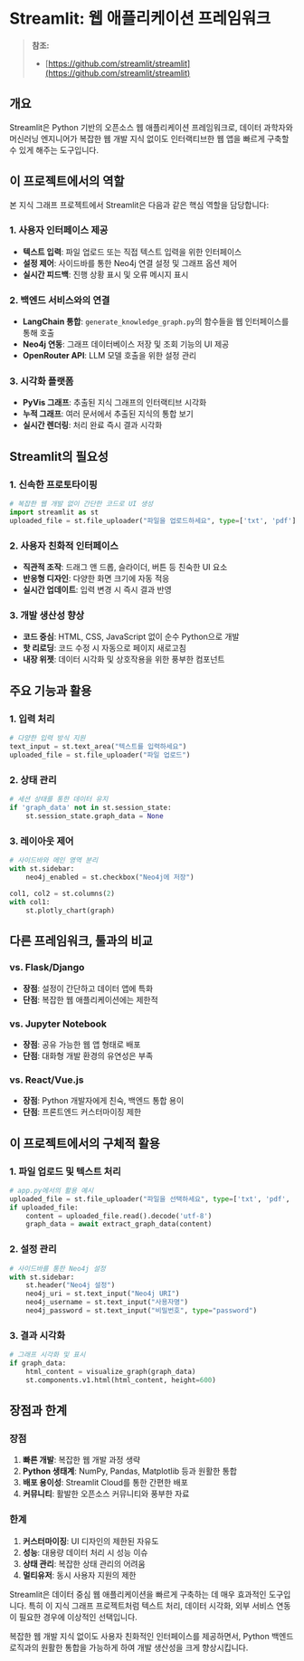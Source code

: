 # Streamlit: 웹 애플리케이션 프레임워크

> **참조:**
> - [https://github.com/streamlit/streamlit](https://github.com/streamlit/streamlit)


## 개요

Streamlit은 Python 기반의 오픈소스 웹 애플리케이션 프레임워크로, 데이터 과학자와 머신러닝 엔지니어가 복잡한 웹 개발 지식 없이도 인터랙티브한 웹 앱을 빠르게 구축할 수 있게 해주는 도구입니다.

## 이 프로젝트에서의 역할

본 지식 그래프 프로젝트에서 Streamlit은 다음과 같은 핵심 역할을 담당합니다:

### 1. 사용자 인터페이스 제공
- **텍스트 입력**: 파일 업로드 또는 직접 텍스트 입력을 위한 인터페이스
- **설정 제어**: 사이드바를 통한 Neo4j 연결 설정 및 그래프 옵션 제어
- **실시간 피드백**: 진행 상황 표시 및 오류 메시지 표시

### 2. 백엔드 서비스와의 연결
- **LangChain 통합**: `generate_knowledge_graph.py`의 함수들을 웹 인터페이스를 통해 호출
- **Neo4j 연동**: 그래프 데이터베이스 저장 및 조회 기능의 UI 제공
- **OpenRouter API**: LLM 모델 호출을 위한 설정 관리

### 3. 시각화 플랫폼
- **PyVis 그래프**: 추출된 지식 그래프의 인터랙티브 시각화
- **누적 그래프**: 여러 문서에서 추출된 지식의 통합 보기
- **실시간 렌더링**: 처리 완료 즉시 결과 시각화

## Streamlit의 필요성

### 1. 신속한 프로토타이핑
```python
# 복잡한 웹 개발 없이 간단한 코드로 UI 생성
import streamlit as st
uploaded_file = st.file_uploader("파일을 업로드하세요", type=['txt', 'pdf'])
```

### 2. 사용자 친화적 인터페이스
- **직관적 조작**: 드래그 앤 드롭, 슬라이더, 버튼 등 친숙한 UI 요소
- **반응형 디자인**: 다양한 화면 크기에 자동 적응
- **실시간 업데이트**: 입력 변경 시 즉시 결과 반영

### 3. 개발 생산성 향상
- **코드 중심**: HTML, CSS, JavaScript 없이 순수 Python으로 개발
- **핫 리로딩**: 코드 수정 시 자동으로 페이지 새로고침
- **내장 위젯**: 데이터 시각화 및 상호작용을 위한 풍부한 컴포넌트

## 주요 기능과 활용

### 1. 입력 처리
```python
# 다양한 입력 방식 지원
text_input = st.text_area("텍스트를 입력하세요")
uploaded_file = st.file_uploader("파일 업로드")
```

### 2. 상태 관리
```python
# 세션 상태를 통한 데이터 유지
if 'graph_data' not in st.session_state:
    st.session_state.graph_data = None
```

### 3. 레이아웃 제어
```python
# 사이드바와 메인 영역 분리
with st.sidebar:
    neo4j_enabled = st.checkbox("Neo4j에 저장")
    
col1, col2 = st.columns(2)
with col1:
    st.plotly_chart(graph)
```

## 다른 프레임워크, 툴과의 비교

### vs. Flask/Django
- **장점**: 설정이 간단하고 데이터 앱에 특화
- **단점**: 복잡한 웹 애플리케이션에는 제한적

### vs. Jupyter Notebook
- **장점**: 공유 가능한 웹 앱 형태로 배포
- **단점**: 대화형 개발 환경의 유연성은 부족

### vs. React/Vue.js
- **장점**: Python 개발자에게 친숙, 백엔드 통합 용이
- **단점**: 프론트엔드 커스터마이징 제한

## 이 프로젝트에서의 구체적 활용

### 1. 파일 업로드 및 텍스트 처리
```python
# app.py에서의 활용 예시
uploaded_file = st.file_uploader("파일을 선택하세요", type=['txt', 'pdf', 'docx'])
if uploaded_file:
    content = uploaded_file.read().decode('utf-8')
    graph_data = await extract_graph_data(content)
```

### 2. 설정 관리
```python
# 사이드바를 통한 Neo4j 설정
with st.sidebar:
    st.header("Neo4j 설정")
    neo4j_uri = st.text_input("Neo4j URI")
    neo4j_username = st.text_input("사용자명")
    neo4j_password = st.text_input("비밀번호", type="password")
```

### 3. 결과 시각화
```python
# 그래프 시각화 및 표시
if graph_data:
    html_content = visualize_graph(graph_data)
    st.components.v1.html(html_content, height=600)
```

## 장점과 한계

### 장점
1. **빠른 개발**: 복잡한 웹 개발 과정 생략
2. **Python 생태계**: NumPy, Pandas, Matplotlib 등과 원활한 통합
3. **배포 용이성**: Streamlit Cloud를 통한 간편한 배포
4. **커뮤니티**: 활발한 오픈소스 커뮤니티와 풍부한 자료

### 한계
1. **커스터마이징**: UI 디자인의 제한된 자유도
2. **성능**: 대용량 데이터 처리 시 성능 이슈
3. **상태 관리**: 복잡한 상태 관리의 어려움
4. **멀티유저**: 동시 사용자 지원의 제한

Streamlit은 데이터 중심 웹 애플리케이션을 빠르게 구축하는 데 매우 효과적인 도구입니다. 특히 이 지식 그래프 프로젝트처럼 텍스트 처리, 데이터 시각화, 외부 서비스 연동이 필요한 경우에 이상적인 선택입니다. 

복잡한 웹 개발 지식 없이도 사용자 친화적인 인터페이스를 제공하면서, Python 백엔드 로직과의 원활한 통합을 가능하게 하여 개발 생산성을 크게 향상시킵니다.